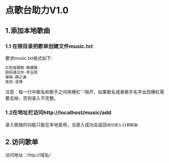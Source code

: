 # 点歌台助力V1.0

## 1.添加本地歌曲

### 1.1 在根目录把歌单创建文件music.txt

要求music.txt格式如下:

```txt
红色高跟鞋-蔡健雅 
刚好遇见你-李玉刚 
暧昧-薛之谦 
男孩-梁博
```

注意：每一行中歌名和歌手之间用横杠‘-’隔开，如果歌名或者歌手名字出现横杠需要去掉，否则录入不完整。

### 1.2在地址栏访问http://localhost/music/add

录入歌曲的功能只能在本地是用，当录入成功会返回` 成功录入31首歌曲 `



## 2.访问歌单

访问地址：http://域名/

